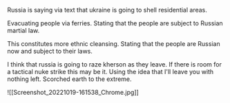 Russia is saying via text that ukraine is going to shell residential areas.  

Evacuating people via ferries. Stating that the people are subject to Russian martial law. 

This constitutes more ethnic cleansing. Stating that the people are Russian now and subject to their laws. 

I think that russia is going to raze kherson as they leave.  If there is room for a tactical nuke strike this may be it. Using the idea that I'll leave you with nothing left.  Scorched earth to the extreme.

![[Screenshot_20221019-161538_Chrome.jpg]]